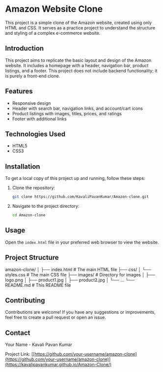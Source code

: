 
# Amazon Website Clone

This project is a simple clone of the Amazon website, created using only HTML and CSS. It serves as a practice project to understand the structure and styling of a complex e-commerce website.

## Introduction

This project aims to replicate the basic layout and design of the Amazon website. It includes a homepage with a header, navigation bar, product listings, and a footer. This project does not include backend functionality; it is purely a front-end clone.

## Features

- Responsive design
- Header with search bar, navigation links, and account/cart icons
- Product listings with images, titles, prices, and ratings
- Footer with additional links

## Technologies Used

- HTML5
- CSS3

## Installation

To get a local copy of this project up and running, follow these steps:

1. Clone the repository:
    ```sh
    git clone https://github.com/KavaliPavanKumar/Amazon-clone.git
    ```

2. Navigate to the project directory:
    ```sh
    cd Amazon-clone
    ```

## Usage

Open the `index.html` file in your preferred web browser to view the website.

## Project Structure

amazon-clone/
│
├── index.html # The main HTML file
├── css/
│ └── styles.css # The main CSS file
├── images/ # Directory for images
│ ├── logo.png
│ ├── product1.jpg
│ ├── product2.jpg
│ └── ...
└── README.md # This README file

## Contributing

Contributions are welcome! If you have any suggestions or improvements, feel free to create a pull request or open an issue.

## Contact

Your Name - Kavali Pavan Kumar

Project Link: [[https://github.com/your-username/amazon-clone](https://github.com/your-username/amazon-clone)](https://kavalipavankumar.github.io/Amazon-Clone/)

